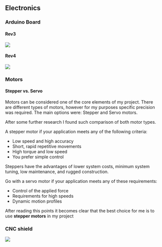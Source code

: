 ## Electronics

### Arduino Board 
#### Rev3
![](https://i.imgur.com/cXYPimo.png)
#### Rev4
![](https://i.imgur.com/BRROWqP.png)
### Motors
#### Stepper vs. Servo
Motors can be considered one of the core elements of my project.
There are different types of motors, however for my purposes specific precision was required. The main options were: Stepper and Servo motors.

After some further research I found such comparison of both motor types.

A stepper motor if your application meets any of the following criteria:

- Low speed and high accuracy
- Short, rapid repetitive movements
- High torque and low speed
- You prefer simple control

Steppers have the advantages of lower system costs, minimum system tuning, low maintenance, and rugged construction.

Go with a servo motor if your application meets any of these requirements:

- Control of the applied force
- Requirements for high speeds
- Dynamic motion profiles

After reading this points it becomes clear that the best choice for me is to use **stepper motors** in my project
### CNC shield
![](https://i.imgur.com/QzwmnPU.png)
